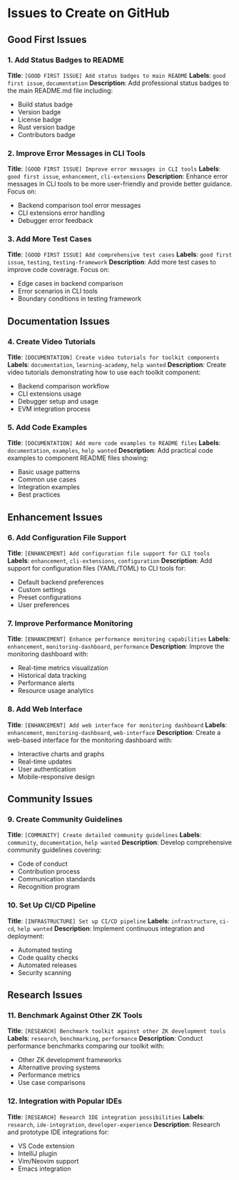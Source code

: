 # Issues to Create on GitHub

## Good First Issues

### 1. Add Status Badges to README
**Title**: `[GOOD FIRST ISSUE] Add status badges to main README`
**Labels**: `good first issue`, `documentation`
**Description**: 
Add professional status badges to the main README.md file including:
- Build status badge
- Version badge
- License badge
- Rust version badge
- Contributors badge

### 2. Improve Error Messages in CLI Tools
**Title**: `[GOOD FIRST ISSUE] Improve error messages in CLI tools`
**Labels**: `good first issue`, `enhancement`, `cli-extensions`
**Description**:
Enhance error messages in CLI tools to be more user-friendly and provide better guidance. Focus on:
- Backend comparison tool error messages
- CLI extensions error handling
- Debugger error feedback

### 3. Add More Test Cases
**Title**: `[GOOD FIRST ISSUE] Add comprehensive test cases`
**Labels**: `good first issue`, `testing`, `testing-framework`
**Description**:
Add more test cases to improve code coverage. Focus on:
- Edge cases in backend comparison
- Error scenarios in CLI tools
- Boundary conditions in testing framework

## Documentation Issues

### 4. Create Video Tutorials
**Title**: `[DOCUMENTATION] Create video tutorials for toolkit components`
**Labels**: `documentation`, `learning-academy`, `help wanted`
**Description**:
Create video tutorials demonstrating how to use each toolkit component:
- Backend comparison workflow
- CLI extensions usage
- Debugger setup and usage
- EVM integration process

### 5. Add Code Examples
**Title**: `[DOCUMENTATION] Add more code examples to README files`
**Labels**: `documentation`, `examples`, `help wanted`
**Description**:
Add practical code examples to component README files showing:
- Basic usage patterns
- Common use cases
- Integration examples
- Best practices

## Enhancement Issues

### 6. Add Configuration File Support
**Title**: `[ENHANCEMENT] Add configuration file support for CLI tools`
**Labels**: `enhancement`, `cli-extensions`, `configuration`
**Description**:
Add support for configuration files (YAML/TOML) to CLI tools for:
- Default backend preferences
- Custom settings
- Preset configurations
- User preferences

### 7. Improve Performance Monitoring
**Title**: `[ENHANCEMENT] Enhance performance monitoring capabilities`
**Labels**: `enhancement`, `monitoring-dashboard`, `performance`
**Description**:
Improve the monitoring dashboard with:
- Real-time metrics visualization
- Historical data tracking
- Performance alerts
- Resource usage analytics

### 8. Add Web Interface
**Title**: `[ENHANCEMENT] Add web interface for monitoring dashboard`
**Labels**: `enhancement`, `monitoring-dashboard`, `web-interface`
**Description**:
Create a web-based interface for the monitoring dashboard with:
- Interactive charts and graphs
- Real-time updates
- User authentication
- Mobile-responsive design

## Community Issues

### 9. Create Community Guidelines
**Title**: `[COMMUNITY] Create detailed community guidelines`
**Labels**: `community`, `documentation`, `help wanted`
**Description**:
Develop comprehensive community guidelines covering:
- Code of conduct
- Contribution process
- Communication standards
- Recognition program

### 10. Set Up CI/CD Pipeline
**Title**: `[INFRASTRUCTURE] Set up CI/CD pipeline`
**Labels**: `infrastructure`, `ci-cd`, `help wanted`
**Description**:
Implement continuous integration and deployment:
- Automated testing
- Code quality checks
- Automated releases
- Security scanning

## Research Issues

### 11. Benchmark Against Other ZK Tools
**Title**: `[RESEARCH] Benchmark toolkit against other ZK development tools`
**Labels**: `research`, `benchmarking`, `performance`
**Description**:
Conduct performance benchmarks comparing our toolkit with:
- Other ZK development frameworks
- Alternative proving systems
- Performance metrics
- Use case comparisons

### 12. Integration with Popular IDEs
**Title**: `[RESEARCH] Research IDE integration possibilities`
**Labels**: `research`, `ide-integration`, `developer-experience`
**Description**:
Research and prototype IDE integrations for:
- VS Code extension
- IntelliJ plugin
- Vim/Neovim support
- Emacs integration
